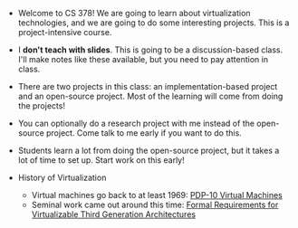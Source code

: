 * Welcome to CS 378! We are going to learn about virtualization
technologies, and we are going to do some interesting projects. This
is a project-intensive course.

* I **don't teach with slides**. This is going to be a
  discussion-based class. I'll make notes like these available, but
  you need to pay attention in class.

* There are two projects in this class: an implementation-based
  project and an open-source project. Most of the learning will come
  from doing the projects!

* You can optionally do a research project with me instead of the
  open-source project. Come talk to me early if you want to do this.
    
* Students learn a lot from doing the open-source project, but it
  takes a lot of time to set up. Start work on this early!
    
* History of Virtualization
    * Virtual machines go back to at least 1969: [PDP-10 Virtual Machines](https://dl.acm.org/citation.cfm?id=803947)
    * Seminal work came out around this time: [Formal Requirements for Virtualizable Third Generation Architectures](https://profsandhu.com/cs6393_s14/popek-goldberg-1974.pdf)        

    